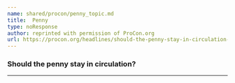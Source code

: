 ```yaml
---
name: shared/procon/penny_topic.md
title:  Penny 
type: noResponse
author: reprinted with permission of ProCon.org
url: https://procon.org/headlines/should-the-penny-stay-in-circulation-top-3-pros-and-cons/ 
---
```


###  Should the penny stay in circulation?

---

